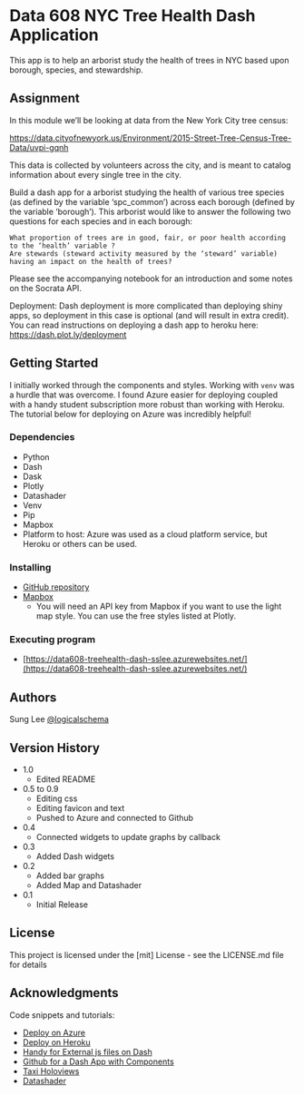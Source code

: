 # Data 608 NYC Tree Health Dash Application

This app is to help an arborist study the health of trees in NYC based upon borough, species, and stewardship.

## Assignment

In this module we’ll be looking at data from the New York City tree census:

https://data.cityofnewyork.us/Environment/2015-Street-Tree-Census-Tree-Data/uvpi-gqnh

This data is collected by volunteers across the city, and is meant to catalog information about every single tree in the city.

Build a dash app for a arborist studying the health of various tree species (as defined by the variable ‘spc_common’) across each borough (defined by the variable ‘borough’). This arborist would like to answer the following two questions for each species and in each borough:

    What proportion of trees are in good, fair, or poor health according to the ‘health’ variable ?
    Are stewards (steward activity measured by the ‘steward’ variable) having an impact on the health of trees?

Please see the accompanying notebook for an introduction and some notes on the Socrata API.

Deployment: Dash deployment is more complicated than deploying shiny apps, so deployment in this case is optional (and will result in extra credit). You can read instructions on deploying a dash app to heroku here: https://dash.plot.ly/deployment

## Getting Started

I initially worked through the components and styles. Working with `venv` was a hurdle that was overcome. I found Azure easier for deploying coupled with a handy student subscription more robust than working with Heroku. The tutorial below for deploying on Azure was incredibly helpful!

### Dependencies

* Python
* Dash
* Dask
* Plotly
* Datashader
* Venv
* Pip
* Mapbox
* Platform to host: Azure was used as a cloud platform service, but Heroku or others can be used.

### Installing

* [GitHub repository](https://github.com/logicalschema/data608-treehealth-dash-sslee)
* [Mapbox](https://www.mapbox.com/)
    * You will need an API key from Mapbox if you want to use the light map style. You can use the free styles listed at Plotly.

### Executing program

* [https://data608-treehealth-dash-sslee.azurewebsites.net/](https://data608-treehealth-dash-sslee.azurewebsites.net/)


## Authors

Sung Lee 
[@logicalschema](https://twitter.com/logicalschema)

## Version History
* 1.0
    * Edited README
* 0.5 to 0.9
    * Editing css
    * Editing favicon and text
    * Pushed to Azure and connected to Github
* 0.4
    * Connected widgets to update graphs by callback
* 0.3
    * Added Dash widgets 
* 0.2
    * Added bar graphs
    * Added Map and Datashader
* 0.1
    * Initial Release

## License

This project is licensed under the [mit] License - see the LICENSE.md file for details

## Acknowledgments

Code snippets and tutorials:
* [Deploy on Azure](https://resonance-analytics.com/blog/deploying-dash-apps-on-azure)
* [Deploy on Heroku](https://towardsdatascience.com/how-to-deploy-your-dash-app-with-heroku-a4ecd25a6205)
* [Handy for External js files on Dash](https://dash.plotly.com/external-resources)
* [Github for a Dash App with Components](https://github.com/plotly/dash-sample-apps/tree/main/apps/dash-oil-gas-ternary)
* [Taxi Holoviews](https://github.com/plotly/dash-holoviews-taxi) 
* [Datashader](https://plotly.com/python/datashader/)


